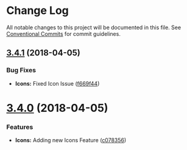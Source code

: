 # Change Log

All notable changes to this project will be documented in this file.
See [Conventional Commits](https://conventionalcommits.org) for commit guidelines.

<a name="3.4.1"></a>
## [3.4.1](https://github.com/stevenfitzpatrick/lernawtf/compare/v3.4.0...v3.4.1) (2018-04-05)


### Bug Fixes

* **Icons:** Fixed Icon Issue ([f669f44](https://github.com/stevenfitzpatrick/lernawtf/commit/f669f44))




<a name="3.4.0"></a>
# [3.4.0](https://github.com/stevenfitzpatrick/lernawtf/compare/v3.3.2...v3.4.0) (2018-04-05)


### Features

* **Icons:** Adding new Icons Feature ([c078356](https://github.com/stevenfitzpatrick/lernawtf/commit/c078356))

